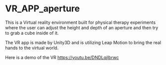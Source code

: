 # VR_APP_aperture
This is a Virtual reality environment built for physical therapy experiments where the user can adjust the height and depth of an aperture and then try to grab a cube inside of it.

The VR app is made by Unity3D and is utilizing Leap Motion to bring the real hands to the virtual world. 
  
     
 Here is a demo of the VR
  https://youtu.be/DNDLqjIbrwc
